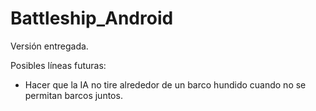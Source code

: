 # Battleship_Android
Versión entregada. 

Posibles líneas futuras:
  - Hacer que la IA no tire alrededor de un barco hundido cuando no se permitan barcos juntos.
